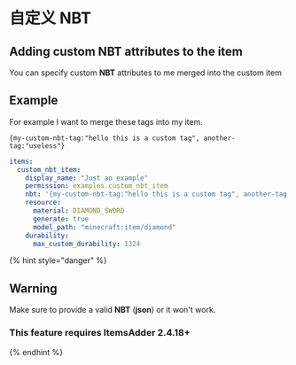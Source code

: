 # 自定义 NBT

## Adding custom NBT attributes to the item

You can specify custom **NBT** attributes to me merged into the custom item

## Example

For example I want to merge these tags into my item.

&#x20;`{my-custom-nbt-tag:"hello this is a custom tag", another-tag:"useless"}`

```yaml
items:
  custom_nbt_item:
    display_name: "Just an example"
    permission: examples.custom_nbt_item
    nbt: '{my-custom-nbt-tag:"hello this is a custom tag", another-tag:"useless"}'
    resource:
      material: DIAMOND_SWORD
      generate: true
      model_path: "minecraft:item/diamond"
    durability:
      max_custom_durability: 1324
```

{% hint style="danger" %}
## Warning

Make sure to provide a valid **NBT** (**json**) or it won't work.

### This feature requires **ItemsAdder 2.4.18+** 
{% endhint %}

